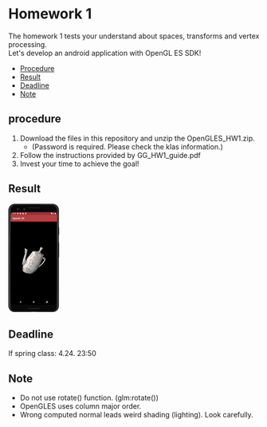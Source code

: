 # Homework 1
The homework 1 tests your understand about spaces, transforms and vertex processing.  
Let's develop an android application with OpenGL ES SDK!

* [Procedure](#procedure)
* [Result](#result)
* [Deadline](#deadline)
* [Note](#note)


## procedure
1. Download the files in this repository and unzip the OpenGLES_HW1.zip. 
   - (Password is required. Please check the klas information.)
2. Follow the instructions provided by GG_HW1_guide.pdf
3. Invest your time to achieve the goal!

## Result
![](img/result.gif)

## Deadline
If spring class: 4.24. 23:50

## Note
* Do not use rotate() function. (glm:rotate()) 
* OpenGLES uses column major order. 
* Wrong computed normal leads weird shading (lighting). Look carefully. 
